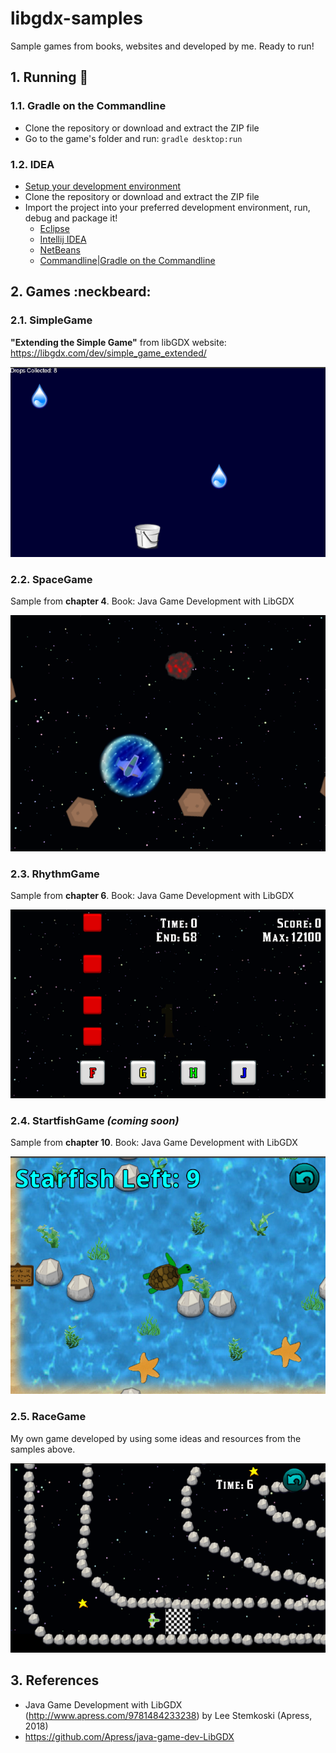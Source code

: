 # libgdx-samples

Sample games from books, websites and developed by me. Ready to run!

## 1. Running :runner:

### 1.1. Gradle on the Commandline
* Clone the repository or download and extract the ZIP file
* Go to the game's folder and run: `gradle desktop:run`

### 1.2. IDEA
* [Setup your development environment](https://github.com/libgdx/libgdx/wiki)
* Clone the repository or download and extract the ZIP file
* Import the project into your preferred development environment, run, debug and package it!
  * [Eclipse](https://github.com/libgdx/libgdx/wiki/Gradle-and-Eclipse)
  * [Intellij IDEA](https://github.com/libgdx/libgdx/wiki/Gradle-and-Intellij-IDEA)
  * [NetBeans](https://github.com/libgdx/libgdx/wiki/Gradle-and-NetBeans)
  * [Commandline|Gradle on the Commandline](https://github.com/libgdx/libgdx/wiki/Gradle-on-the-Commandline)

## 2. Games :neckbeard:

### 2.1. SimpleGame
**"Extending the Simple Game"** from libGDX website: https://libgdx.com/dev/simple_game_extended/

![alt text](https://github.com/wagnerjfr/libgdx-samples/blob/main/img/simple-game.png)

### 2.2. SpaceGame
Sample from **chapter 4**. Book: Java Game Development with LibGDX

![alt text](https://github.com/wagnerjfr/libgdx-samples/blob/main/img/space-game.png)

### 2.3. RhythmGame
Sample from **chapter 6**. Book: Java Game Development with LibGDX

![alt text](https://github.com/wagnerjfr/libgdx-samples/blob/main/img/rhythm-game.png)

### 2.4. StartfishGame _(coming soon)_
Sample from **chapter 10**. Book: Java Game Development with LibGDX

![alt text](https://github.com/wagnerjfr/libgdx-samples/blob/main/img/starfish-game.png)

### 2.5. RaceGame
My own game developed by using some ideas and resources from the samples above.

![alt text](https://github.com/wagnerjfr/libgdx-samples/blob/main/img/race-game.png)

## 3. References
- Java Game Development with LibGDX (http://www.apress.com/9781484233238) by Lee Stemkoski (Apress, 2018)
- https://github.com/Apress/java-game-dev-LibGDX
